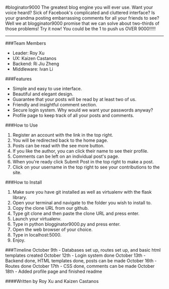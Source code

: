 #bloginator9000
The greatest blog engine you will ever use. Want your voice heard? Sick of
Facebook's complicated and cluttered interface? Is your grandma posting
embarrassing comments for all your friends to see? Well we at blogginator9000
promise that we can solve about two-thirds of those problems! Try it now!
You could be the 1 to push us OVER 9000!!!!!
<hr>

###Team Members
- Leader: Roy Xu
- UX: Kaizen Castanos
- Backend: Ri Jiu Zheng
- Middleware: Ivan Li

###Features
- Simple and easy to use interface.
- Beautiful and elegant design.
- Guarantee that your posts will be read by at least two of us.
- Friendly and insightful comment section.
- Secure login system. Why would we want your passwords anyway?
- Profile page to keep track of all your posts and comments.

###How to Use
1. Register an account with the link in the top right.
2. You will be redirected back to the home page.
3. Posts can be read with the see more button.
4. If you like the author, you can click their name to see their profile.
5. Comments can be left on an individual post's page.
6. When you're ready click Submit Post in the top right to make a post.
7. Click on your username in the top right to see your contributions to the site.

###How to Install
1. Make sure you have git installed as well as virtualenv with the flask library.
2. Open your terminal and navigate to the folder you wish to install to.
3. Copy the clone URL from our github.
4. Type git clone and then paste the clone URL and press enter.
5. Launch your virtualenv.
6. Type in python blogginator9000.py and press enter.
7. Open the web browser of your choice.
8. Type in localhost:5000.
9. Enjoy.

###Timeline
October 9th - Databases set up, routes set up, and basic html templates created
October 12th - Login system done
October 13th - Backend done, HTML templates done, posts can be made
October 16th - Routes done
October 17th - CSS done, comments can be made
October 18th - Added profile page and finished readme

####Written by Roy Xu and Kaizen Castanos
